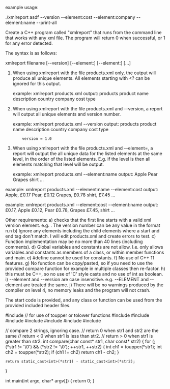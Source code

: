 example usage:

./xmlreport asdf --version --element:cost --element:company --element:name --print-all

Create a C++ program called "xmlreport" that runs from the command line that works with any xml file.
The program will return 0 when successful, or 1 for any error detected.

The syntax is as follows:

   xmlreport filename [--version] [--element:] [--element:] [...]


1.  When using xmlreport with the file products.xml only, the output will produce all unique elements.
    All elements starting with <? can be ignored for this output.

    example: xmlreport products.xml
    output:
            products
                product
                    name
                    description
                    country
                    company
                    cost
                    type


2.  When using xmlreport with the file products.xml and --version,
    a report will output all unique elements and version number.

    example: xmlreport products.xml --version
    output:
            products
                product
                    name
                    description
                    country
                    company
                    cost
                    type

            version = 1.0


3.  When using xmlreport with the file products.xml and --element=,
    a report will output the all unique data for the listed elements at the same level, in the order of the listed elements.
    E.g. if the level is <products><product><name> then all elements matching that level will be output.

    example: xmlreport products.xml --element:name
    output:
            Apple
            Pear
            Grapes
            shirt
            ...

   example: xmlreport products.xml --element:name --element:cost
    output:
            Apple, £0.17
            Pear, £0.12
            Grapes, £0.78
            shirt, £7.45
            ...

   example: xmlreport products.xml --element:cost --element:name
    output:
            £0.17, Apple
            £0.12, Pear
            £0.78, Grapes
            £7.45, shirt
            ...


Other requirements:
    a) checks that the first line starts with a valid xml version element. e.g. <?xml version="1.0" encoding="UTF-8"?>. The version number can be any value in the format n.n
    b) Ignore any elements including the child elements where a start and end tag don't match. I will edit products.xml and create errors to test.
    c) Function implementation may be no more than 40 lines (including comments).
    d) Global variables and constants are not allow. I.e. only allows variables and constants as members of a class, or within member functions and main.
    e) #define cannot be used for constants.
    f) No use of C++ 11 features.
    g) No function can be copy/pasted, so if you need to use the provided compare function for example in multiple classes then re-factor.
    h) this must be C++, so no use of 'C' style casts and no use of int as boolean.
    i) --element and --version are case insensitive. e.g. --ELEMENT and --element are treated the same.
    j) There will be no warnings produced by the compiler on level 4, no memory leaks and the program will not crash.


The start code is provided, and any class or function can be used from the provided included header files.

#include <cctype>  // for use of toupper or tolower functions
#include <fstream>
#include <iostream>
#include <string>
#include <map>
#include <set>
#include <list>
#include <vector>

// compare 2 strings, ignoring case.
// return 0 when str1 and str2 are the same
// return < 0 when str1 is less than str2.
// return > 0 when str1 is greater than str2.
int compare(char const* str1, char const* str2)
{
    for (;(*str1 != '\0') && (*str2 != '\0'); ++str1, ++str2)
    {
        int ch1 = toupper(*str1);
        int ch2 = toupper(*str2);
        if (ch1 != ch2)
            return ch1 - ch2;
    }

    return static_cast<int>(*str1) - static_cast<int>(*str2);
}

int main(int argc, char* argv[])
{
    return 0;
}
